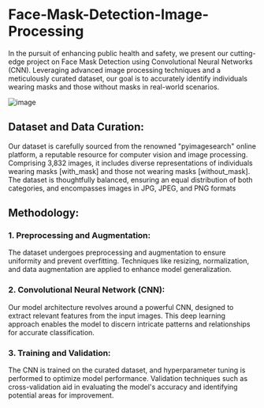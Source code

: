 # Face-Mask-Detection-Image-Processing
In the pursuit of enhancing public health and safety, we present our cutting-edge project on Face Mask Detection using Convolutional Neural Networks (CNN). Leveraging advanced image processing techniques and a meticulously curated dataset, our goal is to accurately identify individuals wearing masks and those without masks in real-world scenarios.

![image](https://github.com/LamontChean/Face-Mask-Detection-Image-Processing/assets/101232039/49abcab4-b2de-4cd0-ae24-10fa2e0410da)

## Dataset and Data Curation:
Our dataset is carefully sourced from the renowned "pyimagesearch" online platform, a reputable resource for computer vision and image processing. Comprising 3,832 images, it includes diverse representations of individuals wearing masks [with_mask] and those not wearing masks [without_mask]. The dataset is thoughtfully balanced, ensuring an equal distribution of both categories, and encompasses images in JPG, JPEG, and PNG formats

## Methodology:

### 1. Preprocessing and Augmentation: 
The dataset undergoes preprocessing and augmentation to ensure uniformity and prevent overfitting. Techniques like resizing, normalization, and data augmentation are applied to enhance model generalization.

### 2. Convolutional Neural Network (CNN): 
Our model architecture revolves around a powerful CNN, designed to extract relevant features from the input images. This deep learning approach enables the model to discern intricate patterns and relationships for accurate classification.

### 3. Training and Validation: 
The CNN is trained on the curated dataset, and hyperparameter tuning is performed to optimize model performance. Validation techniques such as cross-validation aid in evaluating the model's accuracy and identifying potential areas for improvement.
